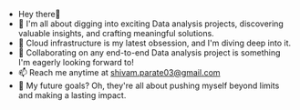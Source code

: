 - Hey there👋
- 👀 I'm all about digging into exciting Data analysis projects, discovering valuable insights, and crafting meaningful solutions.
- 🌱 Cloud infrastructure is my latest obsession, and I'm diving deep into it.
- 👯 Collaborating on any end-to-end Data analysis project is something I'm eagerly looking forward to!
- 📫 Reach me anytime at shivam.parate03@gmail.com
- 💪 My future goals? Oh, they're all about pushing myself beyond limits and making a lasting impact.
  
<!---
shivam-parate18/shivam-parate18 is a ✨ special ✨ repository because its `README.md` (this file) appears on your GitHub profile.
You can click the Preview link to take a look at your changes.
--->
